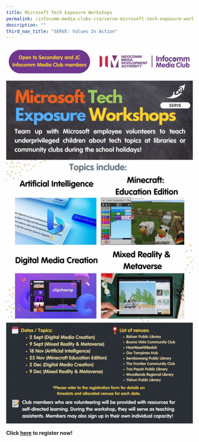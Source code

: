 ```yaml
---
title: Microsoft Tech Exposure Workshops
permalink: /infocomm-media-clubs-cca/serve-microsoft-tech-exposure-workshops/
description: ""
third_nav_title: "SERVE: Values In Action"
---
```

![](/images/icmclub/edited%20serve%20microsoft%20tech%20exposure.jpg)

**Click [here](https://form.gov.sg/64641b946850da00129cfebf) to register now!**